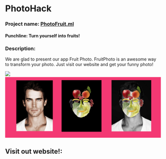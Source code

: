 # PhotoHack
### Project name: [PhotoFruit.ml](photofruit.ml)
#### Punchline: Turn yourself into fruits!

### Description: 

We are glad to present our app Fruit Photo. FruitPhoto is an awesome way to transform your photo. Just visit our website and get your funny photo! 

<img src="./Django/photohack/photohack/static/img/readme_1.png"/>

<img src="./Django/photohack/photohack/static/img/readme_2.png"/>

## Visit out website!:

